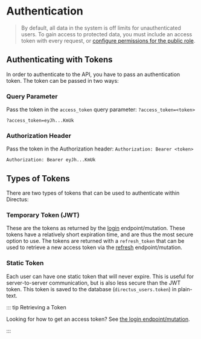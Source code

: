 # Authentication

> By default, all data in the system is off limits for unauthenticated users. To gain access to protected data, you must
> include an access token with every request, or
> [configure permissions for the public role](/concepts/roles/#public-role).

## Authenticating with Tokens

In order to authenticate to the API, you have to pass an authentication token. The token can be passed in two ways:

### Query Parameter

Pass the token in the `access_token` query parameter: `?access_token=<token>`

```
?access_token=eyJh...KmUk
```

### Authorization Header

Pass the token in the Authorization header: `Authorization: Bearer <token>`

```
Authorization: Bearer eyJh...KmUk
```

## Types of Tokens

There are two types of tokens that can be used to authenticate within Directus:

### Temporary Token (JWT)

These are the tokens as returned by the [login](/reference/api/system/authentication/#login) endpoint/mutation. These
tokens have a relatively short expiration time, and are thus the most secure option to use. The tokens are returned with
a `refresh_token` that can be used to retrieve a new access token via the
[refresh](/reference/api/system/authentication/#refresh) endpoint/mutation.

### Static Token

Each user can have one static token that will never expire. This is useful for server-to-server communication, but is
also less secure than the JWT token. This token is saved to the database (`directus_users.token`) in plain-text.

::: tip Retrieving a Token

Looking for how to get an access token? See [the login endpoint/mutation](/reference/api/system/authentication/#login).

:::
